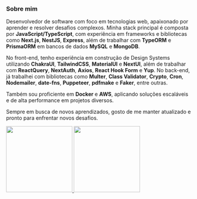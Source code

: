 ### Sobre mim

Desenvolvedor de software com foco em tecnologias web, apaixonado por aprender e resolver desafios complexos. Minha stack principal é composta por **JavaScript/TypeScript**, com experiência em frameworks e bibliotecas como **Next.js**, **NestJS**, **Express**, além de trabalhar com **TypeORM** e **PrismaORM** em bancos de dados **MySQL** e **MongoDB**. 

No front-end, tenho experiência em construção de Design Systems utilizando **ChakraUI**, **TailwindCSS**, **MaterialUI** e **NextUI**, além de trabalhar com **ReactQuery**, **NextAuth**, **Axios**, **React Hook Form** e **Yup**. No back-end, já trabalhei com bibliotecas como **Multer**, **Class Validator**, **Crypto**, **Cron**, **Nodemailer**, **date-fns**, **Puppeteer**, **pdfmake** e **Faker**, entre outras.

Também sou proficiente em **Docker** e **AWS**, aplicando soluções escaláveis e de alta performance em projetos diversos.

Sempre em busca de novos aprendizados, gosto de me manter atualizado e pronto para enfrentar novos desafios.
<div>
<a href="https://github.com/eliezer-rodrigues037">
<img loading="lazy" height="180em" src="https://github-readme-stats.vercel.app/api/top-langs/?username=eliezer-rodrigues037&layout=compact&langs_count=7&theme=dracula"/>
<img loading="lazy" height="180em" src="https://github-readme-stats.vercel.app/api?username=eliezer-rodrigues037&show_icons=true&theme=dracula&include_all_commits=true&count_private=true"/>
</div>

